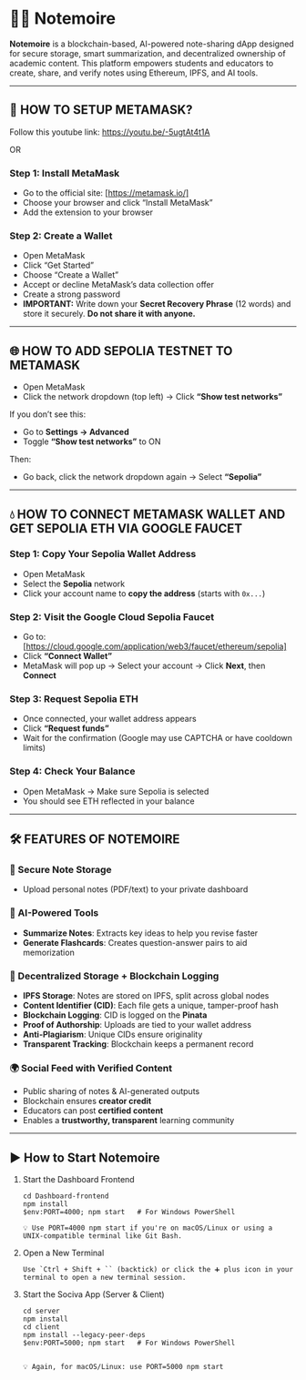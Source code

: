 # 🧙‍♂️ Notemoire

**Notemoire** is a blockchain-based, AI-powered note-sharing dApp designed for secure storage, smart summarization, and decentralized ownership of academic content. This platform empowers students and educators to create, share, and verify notes using Ethereum, IPFS, and AI tools.

---

## 🦊 HOW TO SETUP METAMASK?

Follow this youtube link: https://youtu.be/-5ugtAt4t1A

OR

### Step 1: Install MetaMask
- Go to the official site: [https://metamask.io/]
- Choose your browser and click “Install MetaMask”
- Add the extension to your browser

### Step 2: Create a Wallet
- Open MetaMask
- Click “Get Started”
- Choose “Create a Wallet”
- Accept or decline MetaMask’s data collection offer
- Create a strong password
- **IMPORTANT:** Write down your **Secret Recovery Phrase** (12 words) and store it securely. **Do not share it with anyone.**

---

## 🌐 HOW TO ADD SEPOLIA TESTNET TO METAMASK

- Open MetaMask
- Click the network dropdown (top left) → Click **“Show test networks”**

If you don’t see this:
- Go to **Settings → Advanced**
- Toggle **“Show test networks”** to ON

Then:
- Go back, click the network dropdown again → Select **“Sepolia”**

---

## 💧 HOW TO CONNECT METAMASK WALLET AND GET SEPOLIA ETH VIA GOOGLE FAUCET

### Step 1: Copy Your Sepolia Wallet Address
- Open MetaMask
- Select the **Sepolia** network
- Click your account name to **copy the address** (starts with `0x...`)

### Step 2: Visit the Google Cloud Sepolia Faucet
- Go to: [https://cloud.google.com/application/web3/faucet/ethereum/sepolia]
- Click **“Connect Wallet”**
- MetaMask will pop up → Select your account → Click **Next**, then **Connect**

### Step 3: Request Sepolia ETH
- Once connected, your wallet address appears
- Click **“Request funds”**
- Wait for the confirmation (Google may use CAPTCHA or have cooldown limits)

### Step 4: Check Your Balance
- Open MetaMask → Make sure Sepolia is selected
- You should see ETH reflected in your balance

---

## 🛠️ FEATURES OF NOTEMOIRE

### 🔐 Secure Note Storage
- Upload personal notes (PDF/text) to your private dashboard

### 🧠 AI-Powered Tools
- **Summarize Notes**: Extracts key ideas to help you revise faster
- **Generate Flashcards**: Creates question-answer pairs to aid memorization

### 🔗 Decentralized Storage + Blockchain Logging
- **IPFS Storage**: Notes are stored on IPFS, split across global nodes
- **Content Identifier (CID)**: Each file gets a unique, tamper-proof hash
- **Blockchain Logging**: CID is logged on the **Pinata** 
- **Proof of Authorship**: Uploads are tied to your wallet address
- **Anti-Plagiarism**: Unique CIDs ensure originality
- **Transparent Tracking**: Blockchain keeps a permanent record

### 🌍 Social Feed with Verified Content
- Public sharing of notes & AI-generated outputs
- Blockchain ensures **creator credit**
- Educators can post **certified content**
- Enables a **trustworthy, transparent** learning community

---

## ▶️ How to Start Notemoire
1. Start the Dashboard Frontend

       cd Dashboard-frontend
       npm install
       $env:PORT=4000; npm start   # For Windows PowerShell

       💡 Use PORT=4000 npm start if you're on macOS/Linux or using a UNIX-compatible terminal like Git Bash.

2. Open a New Terminal

       Use `Ctrl + Shift + `` (backtick) or click the ➕ plus icon in your terminal to open a new terminal session.

3. Start the Sociva App (Server & Client)

       cd server
       npm install
       cd client
       npm install --legacy-peer-deps
       $env:PORT=5000; npm start   # For Windows PowerShell


       💡 Again, for macOS/Linux: use PORT=5000 npm start
